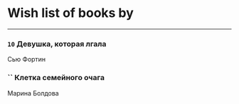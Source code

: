 # Wish list of books by [](https://ok.ru/profile/536771522733)
---

### `10` Девушка, которая лгала
Сью Фортин

### `` Клетка семейного очага
Марина Болдова

